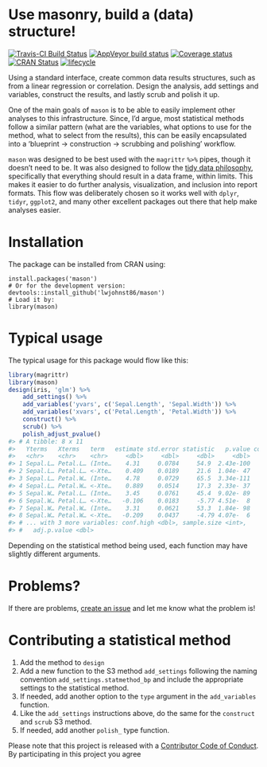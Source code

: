 
<!-- README.md is generated from README.Rmd. Please edit that file -->

# Use masonry, build a (data) structure\!

[![Travis-CI Build
Status](https://travis-ci.org/lwjohnst86/mason.svg?branch=master)](https://travis-ci.org/lwjohnst86/mason)
[![AppVeyor build
status](https://ci.appveyor.com/api/projects/status/github/lwjohnst86/mason?branch=master&svg=true)](https://ci.appveyor.com/project/lwjohnst86/mason)
[![Coverage
status](https://codecov.io/gh/lwjohnst86/mason/branch/master/graph/badge.svg)](https://codecov.io/github/lwjohnst86/mason?branch=master)
[![CRAN
Status](http://www.r-pkg.org/badges/version/mason)](https://cran.r-project.org/package=mason)
[![lifecycle](https://img.shields.io/badge/lifecycle-maturing-blue.svg)](https://www.tidyverse.org/lifecycle/#maturing)

Using a standard interface, create common data results structures, such
as from a linear regression or correlation. Design the analysis, add
settings and variables, construct the results, and lastly scrub and
polish it up.

One of the main goals of `mason` is to be able to easily implement other
analyses to this infrastructure. Since, I’d argue, most statistical
methods follow a similar pattern (what are the variables, what options
to use for the method, what to select from the results), this can be
easily encapsulated into a ‘blueprint -\> construction -\> scrubbing and
polishing’ workflow.

`mason` was designed to be best used with the `magrittr` `%>%` pipes,
though it doesn’t need to be. It was also designed to follow the [tidy
data
philosophy](https://cran.r-project.org/web/packages/tidyr/vignettes/tidy-data.html),
specifically that everything should result in a data frame, within
limits. This makes it easier to do further analysis, visualization, and
inclusion into report formats. This flow was deliberately chosen so it
works well with `dplyr`, `tidyr`, `ggplot2`, and many other excellent
packages out there that help make analyses easier.

# Installation

The package can be installed from CRAN using:

    install.packages('mason')
    # Or for the development version:
    devtools::install_github('lwjohnst86/mason')
    # Load it by:
    library(mason)

# Typical usage

The typical usage for this package would flow like this:

``` r
library(magrittr)
library(mason)
design(iris, 'glm') %>%
    add_settings() %>%
    add_variables('yvars', c('Sepal.Length', 'Sepal.Width')) %>%
    add_variables('xvars', c('Petal.Length', 'Petal.Width')) %>%
    construct() %>%
    scrub() %>%
    polish_adjust_pvalue()
#> # A tibble: 8 x 11
#>   Yterms   Xterms   term   estimate std.error statistic   p.value conf.low
#>   <chr>    <chr>    <chr>     <dbl>     <dbl>     <dbl>     <dbl>    <dbl>
#> 1 Sepal.L… Petal.L… (Inte…    4.31     0.0784     54.9  2.43e-100    4.15 
#> 2 Sepal.L… Petal.L… <-Xte…    0.409    0.0189     21.6  1.04e- 47    0.372
#> 3 Sepal.L… Petal.W… (Inte…    4.78     0.0729     65.5  3.34e-111    4.63 
#> 4 Sepal.L… Petal.W… <-Xte…    0.889    0.0514     17.3  2.33e- 37    0.788
#> 5 Sepal.W… Petal.L… (Inte…    3.45     0.0761     45.4  9.02e- 89    3.31 
#> 6 Sepal.W… Petal.L… <-Xte…   -0.106    0.0183     -5.77 4.51e-  8   -0.142
#> 7 Sepal.W… Petal.W… (Inte…    3.31     0.0621     53.3  1.84e- 98    3.19 
#> 8 Sepal.W… Petal.W… <-Xte…   -0.209    0.0437     -4.79 4.07e-  6   -0.295
#> # ... with 3 more variables: conf.high <dbl>, sample.size <int>,
#> #   adj.p.value <dbl>
```

Depending on the statistical method being used, each function may have
slightly different arguments.

# Problems?

If there are problems, [create an
issue](https://github.com/lwjohnst86/mason/issues) and let me know what
the problem is\!

# Contributing a statistical method

1.  Add the method to `design`
2.  Add a new function to the S3 method `add_settings` following the
    naming convention `add_settings.statmethod_bp` and include the
    appropriate settings to the statistical method.
3.  If needed, add another option to the `type` argument in the
    `add_variables` function.
4.  Like the `add_settings` instructions above, do the same for the
    `construct` and `scrub` S3 method.
5.  If needed, add another `polish_` type function.

Please note that this project is released with a [Contributor Code of
Conduct](CODE_OF_CONDUCT.md). By participating in this project you agree
